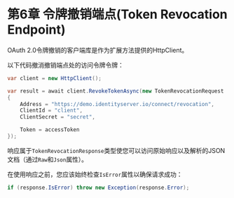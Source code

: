 # 第6章 令牌撤销端点(Token Revocation Endpoint)
OAuth 2.0令牌撤销的客户端库是作为扩展方法提供的HttpClient。

以下代码撤消撤销端点处的访问令牌令牌：

``` C#
var client = new HttpClient();

var result = await client.RevokeTokenAsync(new TokenRevocationRequest
{
    Address = "https://demo.identityserver.io/connect/revocation",
    ClientId = "client",
    ClientSecret = "secret",

    Token = accessToken
});
```   

响应属于`TokenRevocationResponse`类型使您可以访问原始响应以及解析的JSON文档（通过`Raw`和`Json`属性）。

在使用响应之前，您应该始终检查`IsError`属性以确保请求成功：

``` C#
if (response.IsError) throw new Exception(response.Error);
```
